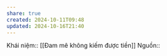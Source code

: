 ```yaml
---
share: true
created: 2024-10-11T09:48
updated: 2024-10-16T21:40
---
```

Khái niệm:: 
[[Đam mê không kiếm được tiền]]
Nguồn:: 
